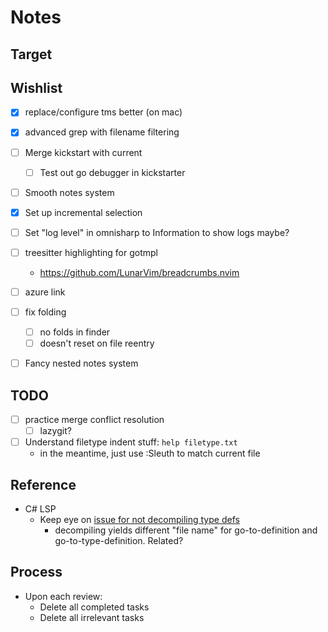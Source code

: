 # Notes

## Target

## Wishlist

- [x] replace/configure tms better (on mac)
- [x] advanced grep with filename filtering
- [ ] Merge kickstart with current 
  - [ ] Test out go debugger in kickstarter
- [ ] Smooth notes system
- [x] Set up incremental selection
- [ ] Set "log level" in omnisharp to Information to show logs maybe?
- [ ] treesitter highlighting for gotmpl
  - https://github.com/LunarVim/breadcrumbs.nvim
- [ ] azure link
- [ ] fix folding
  - [ ] no folds in finder
  - [ ] doesn't reset on file reentry
- [ ] Fancy nested notes system


## TODO
- [ ] practice merge conflict resolution
  - [ ] lazygit?
- [ ] Understand filetype indent stuff: `help filetype.txt`
  - in the meantime, just use :Sleuth to match current file

## Reference
- C# LSP
  - Keep eye on [issue for not decompiling type defs](https://github.com/Hoffs/omnisharp-extended-lsp.nvim/issues/26)
    - decompiling yields different "file name" for go-to-definition and go-to-type-definition. Related?


## Process

- Upon each review:
  - Delete all completed tasks
  - Delete all irrelevant tasks
